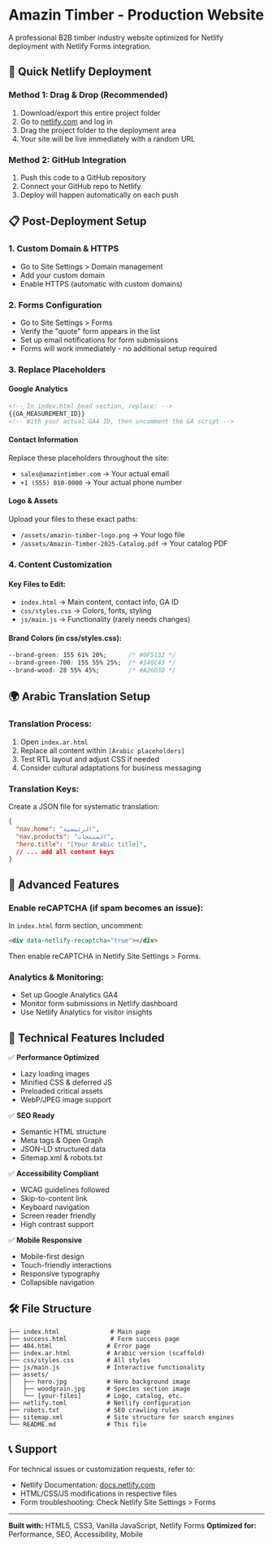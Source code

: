 # Amazin Timber - Production Website

A professional B2B timber industry website optimized for Netlify deployment with Netlify Forms integration.

## 🚀 Quick Netlify Deployment

### Method 1: Drag & Drop (Recommended)
1. Download/export this entire project folder
2. Go to [netlify.com](https://netlify.com) and log in
3. Drag the project folder to the deployment area
4. Your site will be live immediately with a random URL

### Method 2: GitHub Integration
1. Push this code to a GitHub repository
2. Connect your GitHub repo to Netlify
3. Deploy will happen automatically on each push

## 📋 Post-Deployment Setup

### 1. Custom Domain & HTTPS
- Go to Site Settings > Domain management
- Add your custom domain
- Enable HTTPS (automatic with custom domains)

### 2. Forms Configuration
- Go to Site Settings > Forms
- Verify the "quote" form appears in the list
- Set up email notifications for form submissions
- Forms will work immediately - no additional setup required

### 3. Replace Placeholders

#### Google Analytics
```html
<!-- In index.html head section, replace: -->
{{GA_MEASUREMENT_ID}}
<!-- With your actual GA4 ID, then uncomment the GA script -->
```

#### Contact Information
Replace these placeholders throughout the site:
- `sales@amazintimber.com` → Your actual email
- `+1 (555) 010-0000` → Your actual phone number

#### Logo & Assets
Upload your files to these exact paths:
- `/assets/amazin-timber-logo.png` → Your logo file
- `/assets/Amazin-Timber-2025-Catalog.pdf` → Your catalog PDF

### 4. Content Customization

#### Key Files to Edit:
- `index.html` → Main content, contact info, GA ID
- `css/styles.css` → Colors, fonts, styling
- `js/main.js` → Functionality (rarely needs changes)

#### Brand Colors (in css/styles.css):
```css
--brand-green: 155 61% 20%;      /* #0F5132 */
--brand-green-700: 155 55% 25%;  /* #146C43 */
--brand-wood: 28 55% 45%;        /* #A26D3D */
```

## 🌍 Arabic Translation Setup

### Translation Process:
1. Open `index.ar.html`
2. Replace all content within `[Arabic placeholders]`
3. Test RTL layout and adjust CSS if needed
4. Consider cultural adaptations for business messaging

### Translation Keys:
Create a JSON file for systematic translation:
```json
{
  "nav.home": "الرئيسية",
  "nav.products": "المنتجات",
  "hero.title": "[Your Arabic title]",
  // ... add all content keys
}
```

## 🔧 Advanced Features

### Enable reCAPTCHA (if spam becomes an issue):
In `index.html` form section, uncomment:
```html
<div data-netlify-recaptcha="true"></div>
```
Then enable reCAPTCHA in Netlify Site Settings > Forms.

### Analytics & Monitoring:
- Set up Google Analytics GA4
- Monitor form submissions in Netlify dashboard
- Use Netlify Analytics for visitor insights

## 📱 Technical Features Included

✅ **Performance Optimized**
- Lazy loading images
- Minified CSS & deferred JS
- Preloaded critical assets
- WebP/JPEG image support

✅ **SEO Ready**
- Semantic HTML structure
- Meta tags & Open Graph
- JSON-LD structured data
- Sitemap.xml & robots.txt

✅ **Accessibility Compliant**
- WCAG guidelines followed
- Skip-to-content link
- Keyboard navigation
- Screen reader friendly
- High contrast support

✅ **Mobile Responsive**
- Mobile-first design
- Touch-friendly interactions
- Responsive typography
- Collapsible navigation

## 🛠️ File Structure
```
├── index.html              # Main page
├── success.html            # Form success page
├── 404.html               # Error page
├── index.ar.html          # Arabic version (scaffold)
├── css/styles.css         # All styles
├── js/main.js             # Interactive functionality
├── assets/
│   ├── hero.jpg           # Hero background image
│   ├── woodgrain.jpg      # Species section image
│   └── [your-files]       # Logo, catalog, etc.
├── netlify.toml           # Netlify configuration
├── robots.txt             # SEO crawling rules
├── sitemap.xml            # Site structure for search engines
└── README.md              # This file
```

## 📞 Support

For technical issues or customization requests, refer to:
- Netlify Documentation: [docs.netlify.com](https://docs.netlify.com)
- HTML/CSS/JS modifications in respective files
- Form troubleshooting: Check Netlify Site Settings > Forms

---

**Built with:** HTML5, CSS3, Vanilla JavaScript, Netlify Forms
**Optimized for:** Performance, SEO, Accessibility, Mobile